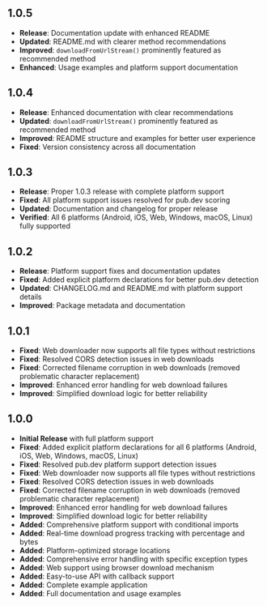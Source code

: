 ## 1.0.5

- **Release**: Documentation update with enhanced README
- **Updated**: README.md with clearer method recommendations
- **Improved**: `downloadFromUrlStream()` prominently featured as recommended method
- **Enhanced**: Usage examples and platform support documentation

## 1.0.4

- **Release**: Enhanced documentation with clear recommendations
- **Updated**: `downloadFromUrlStream()` prominently featured as recommended method
- **Improved**: README structure and examples for better user experience
- **Fixed**: Version consistency across all documentation

## 1.0.3

- **Release**: Proper 1.0.3 release with complete platform support
- **Fixed**: All platform support issues resolved for pub.dev scoring
- **Updated**: Documentation and changelog for proper release
- **Verified**: All 6 platforms (Android, iOS, Web, Windows, macOS, Linux) fully supported

## 1.0.2

- **Release**: Platform support fixes and documentation updates
- **Fixed**: Added explicit platform declarations for better pub.dev detection
- **Updated**: CHANGELOG.md and README.md with platform support details
- **Improved**: Package metadata and documentation

## 1.0.1

- **Fixed**: Web downloader now supports all file types without restrictions
- **Fixed**: Resolved CORS detection issues in web downloads
- **Fixed**: Corrected filename corruption in web downloads (removed problematic character replacement)
- **Improved**: Enhanced error handling for web download failures
- **Improved**: Simplified download logic for better reliability

## 1.0.0

- **Initial Release** with full platform support
- **Fixed**: Added explicit platform declarations for all 6 platforms (Android, iOS, Web, Windows, macOS, Linux)
- **Fixed**: Resolved pub.dev platform support detection issues
- **Fixed**: Web downloader now supports all file types without restrictions
- **Fixed**: Resolved CORS detection issues in web downloads
- **Fixed**: Corrected filename corruption in web downloads (removed problematic character replacement)
- **Improved**: Enhanced error handling for web download failures
- **Improved**: Simplified download logic for better reliability
- **Added**: Comprehensive platform support with conditional imports
- **Added**: Real-time download progress tracking with percentage and bytes
- **Added**: Platform-optimized storage locations
- **Added**: Comprehensive error handling with specific exception types
- **Added**: Web support using browser download mechanism
- **Added**: Easy-to-use API with callback support
- **Added**: Complete example application
- **Added**: Full documentation and usage examples
